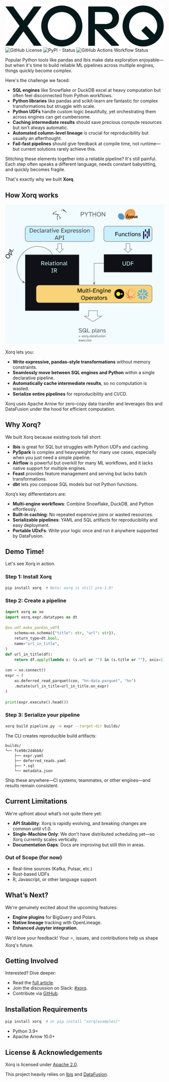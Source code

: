 ![Xorq Logo](docs/images/Xorq_WordMark_RGB_Midnight.png)
![GitHub License](https://img.shields.io/github/license/xorq-labs/xorq)
![PyPI - Status](https://img.shields.io/pypi/status/xorq)
![GitHub Actions Workflow Status](https://img.shields.io/github/actions/workflow/status/xorq-labs/xorq/ci-test.yml)

Popular Python tools like pandas and Ibis make data exploration enjoyable—but
when it's time to build reliable ML pipelines across multiple engines, things
quickly become complex.

Here's the challenge we faced:

* **SQL engines** like Snowflake or DuckDB excel at heavy computation but often feel disconnected from Python workflows.
* **Python libraries** like pandas and scikit-learn are fantastic for complex transformations but struggle with scale.
* **Python UDFs** handle custom logic beautifully, yet orchestrating them across engines can get cumbersome.
* **Caching intermediate results** should save precious compute resources but isn't always automatic.
* **Automated column-level lineage** is crucial for reproducibility but usually an afterthought.
* **Fail-fast pipelines** should give feedback at compile time, not runtime—but current solutions rarely achieve this.

Stitching these elements together into a reliable pipeline? It's still painful.
Each step often speaks a different language, needs constant babysitting, and
quickly becomes fragile.

That's exactly why we built **Xorq**.

## How Xorq works

![Xorq Architecture](docs/images/how-xorq-works.png)

Xorq lets you:

* **Write expressive, pandas-style transformations** without memory constraints.
* **Seamlessly move between SQL engines and Python** within a single declarative pipeline.
* **Automatically cache intermediate results**, so no computation is wasted.
* **Serialize entire pipelines** for reproducibility and CI/CD.

Xorq uses Apache Arrow for zero-copy data transfer and leverages Ibis and
DataFusion under the hood for efficient computation.

## Why Xorq?

We built Xorq because existing tools fall short:

* **Ibis** is great for SQL but struggles with Python UDFs and caching.
* **PySpark** is complex and heavyweight for many use cases, especially when you just need a simple pipeline.
* **Airflow** is powerful but overkill for many ML workflows, and it lacks native support for multiple engines.
* **Feast** provides feature management and serving but lacks batch transformations.
* **dbt** lets you compose SQL models but not Python functions.

Xorq’s key differentiators are:

* **Multi-engine workflows**: Combine Snowflake, DuckDB, and Python effortlessly.
* **Built-in caching**: No repeated expensive joins or wasted resources.
* **Serializable pipelines**: YAML and SQL artifacts for reproducibility and easy deployment.
* **Portable UDxFs**: Write your logic once and run it anywhere supported by DataFusion.

## Demo Time!

Let's see Xorq in action.

### Step 1: Install Xorq

```bash
pip install xorq  # Note: xorq is still pre-1.0!
```

### Step 2: Create a pipeline

```python
import xorq as xo
import xorq.expr.datatypes as dt

@xo.udf.make_pandas_udf(
    schema=xo.schema({"title": str, "url": str}),
    return_type=dt.bool,
    name="url_in_title",
)
def url_in_title(df):
    return df.apply(lambda s: (s.url or "") in (s.title or ""), axis=1)

con = xo.connect()
expr = (
    xo.deferred_read_parquet(con, "hn-data.parquet", "hn")
    .mutate(url_in_title=url_in_title.on_expr)
)

print(expr.execute().head())
```

### Step 3: Serialize your pipeline

```bash
xorq build pipeline.py -e expr --target-dir builds/
```
The CLI creates reproducible build artifacts:

```
builds/
└── fce90c2d4bb8/
    ├── expr.yaml
    ├── deferred_reads.yaml
    ├── *.sql
    └── metadata.json
```

Ship these anywhere—CI systems, teammates, or other engines—and results remain consistent.

## Current Limitations

We're upfront about what’s not quite there yet:

* **API Stability**: Xorq is rapidly evolving, and breaking changes are common until v1.0.
* **Single-Machine Only**: We don't have distributed scheduling yet—so Xorq currently scales vertically.
* **Documentation Gaps**: Docs are improving but still thin in areas.

### Out of Scope (for now)

* Real-time sources (Kafka, Pulsar, etc.)
* Rust-based UDFs
* R, Javascript, or other language support


## What’s Next?

We're genuinely excited about the upcoming features:

* **Engine plugins** for BigQuery and Polars.
* **Native lineage** tracking with OpenLineage.
* **Enhanced Jupyter integration**.

We'd love your feedback! Your ⭐, issues, and contributions help us shape Xorq's future.

## Getting Involved

Interested? Dive deeper:

* Read the [full article](https://docs.xorq.dev/blog/intro).
* Join the discussion on Slack: [#xorq](link).
* Contribute via [GitHub](https://github.com/xorq-labs/xorq).

## Installation Requirements

```bash
pip install xorq  # or pip install "xorq[examples]"
```
* Python 3.9+
* Apache Arrow 10.0+

## License & Acknowledgements

Xorq is licensed under [Apache 2.0](https://github.com/xorq-labs/xorq/blob/main/LICENSE).

This project heavily relies on [Ibis](https://github.com/ibis-project/ibis) and [DataFusion](https://github.com/apache/datafusion).
